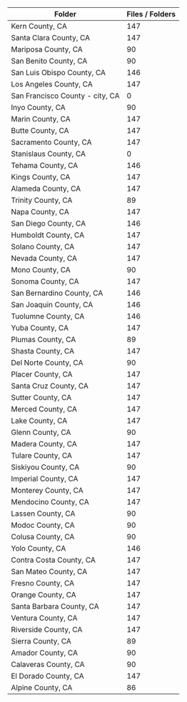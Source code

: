 | Folder                          |   Files / Folders |
|---------------------------------|-------------------|
| Kern County, CA                 |               147 |
| Santa Clara County, CA          |               147 |
| Mariposa County, CA             |                90 |
| San Benito County, CA           |                90 |
| San Luis Obispo County, CA      |               146 |
| Los Angeles County, CA          |               147 |
| San Francisco County - city, CA |                 0 |
| Inyo County, CA                 |                90 |
| Marin County, CA                |               147 |
| Butte County, CA                |               147 |
| Sacramento County, CA           |               147 |
| Stanislaus County, CA           |                 0 |
| Tehama County, CA               |               146 |
| Kings County, CA                |               147 |
| Alameda County, CA              |               147 |
| Trinity County, CA              |                89 |
| Napa County, CA                 |               147 |
| San Diego County, CA            |               146 |
| Humboldt County, CA             |               147 |
| Solano County, CA               |               147 |
| Nevada County, CA               |               147 |
| Mono County, CA                 |                90 |
| Sonoma County, CA               |               147 |
| San Bernardino County, CA       |               146 |
| San Joaquin County, CA          |               146 |
| Tuolumne County, CA             |               146 |
| Yuba County, CA                 |               147 |
| Plumas County, CA               |                89 |
| Shasta County, CA               |               147 |
| Del Norte County, CA            |                90 |
| Placer County, CA               |               147 |
| Santa Cruz County, CA           |               147 |
| Sutter County, CA               |               147 |
| Merced County, CA               |               147 |
| Lake County, CA                 |               147 |
| Glenn County, CA                |                90 |
| Madera County, CA               |               147 |
| Tulare County, CA               |               147 |
| Siskiyou County, CA             |                90 |
| Imperial County, CA             |               147 |
| Monterey County, CA             |               147 |
| Mendocino County, CA            |               147 |
| Lassen County, CA               |                90 |
| Modoc County, CA                |                90 |
| Colusa County, CA               |                90 |
| Yolo County, CA                 |               146 |
| Contra Costa County, CA         |               147 |
| San Mateo County, CA            |               147 |
| Fresno County, CA               |               147 |
| Orange County, CA               |               147 |
| Santa Barbara County, CA        |               147 |
| Ventura County, CA              |               147 |
| Riverside County, CA            |               147 |
| Sierra County, CA               |                89 |
| Amador County, CA               |                90 |
| Calaveras County, CA            |                90 |
| El Dorado County, CA            |               147 |
| Alpine County, CA               |                86 |
